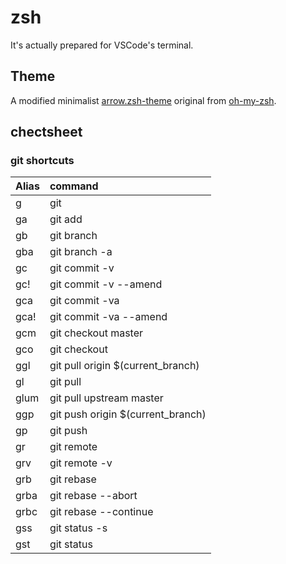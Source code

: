 # zsh

It's actually prepared for VSCode's terminal.

## Theme

A modified minimalist [arrow.zsh-theme](https://github.com/robbyrussell/oh-my-zsh/blob/master/themes/arrow.zsh-theme) original from [oh-my-zsh](http://ohmyz.sh/).

## chectsheet

### git shortcuts

| Alias | command |
|:---- |:--------------------------------|
| g | git |
| ga | git add |
| gb | git branch |
| gba | git branch -a |
| gc | git commit -v |
| gc! | git commit -v --amend |
| gca | git commit -va |
| gca! | git commit -va --amend |
| gcm | git checkout master |
| gco | git checkout |
| ggl | git pull origin $(current_branch) |
| gl | git pull |
| glum | git pull upstream master |
| ggp | git push origin $(current_branch) |
| gp | git push |
| gr | git remote |
| grv | git remote -v |
| grb | git rebase |
| grba | git rebase --abort |
| grbc | git rebase --continue |
| gss | git status -s |
| gst | git status |
